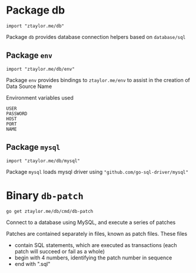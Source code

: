 # Package db

`import "ztaylor.me/db"`

Package `db` provides database connection helpers based on `database/sql`

## Package `env`

`import "ztaylor.me/db/env"`

Package `env` provides bindings to `ztaylor.me/env` to assist in the creation of Data Source Name

Environment variables used

```
USER
PASSWORD
HOST
PORT
NAME
```

## Package `mysql`

`import "ztaylor.me/db/mysql"`

Package `mysql` loads mysql driver using `"github.com/go-sql-driver/mysql"`

# Binary `db-patch`

`go get ztaylor.me/db/cmd/db-patch`

Connect to a database using MySQL, and execute a series of patches

Patches are contained separately in files, known as patch files. These files
- contain SQL statements, which are executed as transactions (each patch will succeed or fail as a whole)
- begin with 4 numbers, identifying the patch number in sequence
- end with ".sql"
